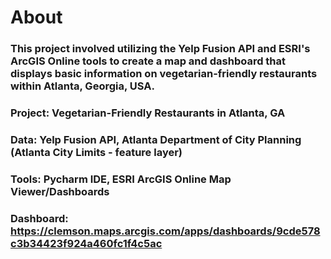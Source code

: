 # About
### This project involved utilizing the Yelp Fusion API and ESRI's ArcGIS Online tools to create a map and dashboard that displays basic information on vegetarian-friendly restaurants within Atlanta, Georgia, USA.

### Project: Vegetarian-Friendly Restaurants in Atlanta, GA
### Data: Yelp Fusion API, Atlanta Department of City Planning (Atlanta City Limits - feature layer)
### Tools: Pycharm IDE, ESRI ArcGIS Online Map Viewer/Dashboards
### Dashboard: https://clemson.maps.arcgis.com/apps/dashboards/9cde578c3b34423f924a460fc1f4c5ac
